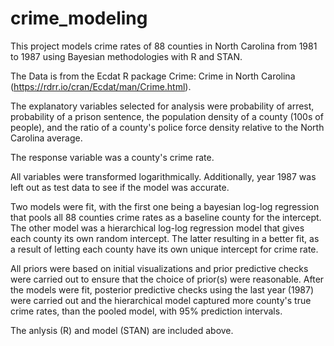 # crime_modeling
This project models crime rates of 88 counties in North Carolina from 1981 to 1987 using Bayesian methodologies with R and STAN. 

The Data is from the Ecdat R package Crime: Crime in North Carolina (https://rdrr.io/cran/Ecdat/man/Crime.html). 

The explanatory variables selected for analysis were probability of arrest, probability of a prison sentence, the population density of a county (100s of people),
and the ratio of a county's police force density relative to the North Carolina average. 

The response variable was a county's crime rate. 

All variables were transformed logarithmically. Additionally, year 1987 was left out as test data to see if the model was accurate.  

Two models were fit, with the first one being a bayesian log-log regression that pools all 88 counties crime rates as a baseline county for the intercept. The other model was a hierarchical log-log regression model that gives each county its own random intercept. The latter resulting in a better fit, as a result of letting each county have its own unique intercept for crime rate. 

All priors were based on initial visualizations and prior predictive checks were carried out to ensure that the choice of prior(s) were reasonable. 
After the models were fit, posterior predictive checks using the last year (1987) were carried out and the hierarchical model captured more county's true crime rates, than the pooled model, with 95% prediction intervals. 

The anlysis (R) and model (STAN) are included above. 





